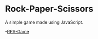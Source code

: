 # Rock-Paper-Scissors

A simple game made using JavaScript.

-[RPS-Game](https://luk027.github.io/Rock-Paper-Scissors/)
